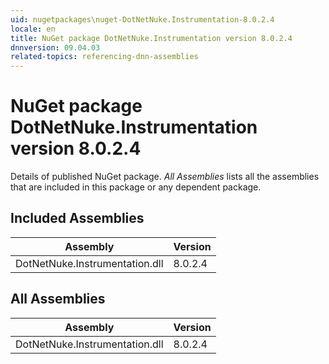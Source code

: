 ```yaml
---
uid: nugetpackages\nuget-DotNetNuke.Instrumentation-8.0.2.4
locale: en
title: NuGet package DotNetNuke.Instrumentation version 8.0.2.4
dnnversion: 09.04.03
related-topics: referencing-dnn-assemblies
---
```


# NuGet package DotNetNuke.Instrumentation version 8.0.2.4
Details of published NuGet package.
*All Assemblies* lists all the assemblies that are included in this package or any dependent package.

## Included Assemblies

|Assembly|Version|
|---|---|
|DotNetNuke.Instrumentation.dll|8.0.2.4|

## All Assemblies

|Assembly|Version|
|---|---|
|DotNetNuke.Instrumentation.dll|8.0.2.4|

